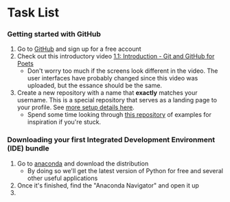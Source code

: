 # Task List

### Getting started with GitHub
1. Go to [GitHub](github.com) and sign up for a free account
2. Check out this introductory video [1.1: Introduction - Git and GitHub for Poets](https://www.youtube.com/watch?v=BCQHnlnPusY)
   - Don't worry too much if the screens look different in the video. The user interfaces have probably changed since this video was uploaded, but the essance should be the same. 
3. Create a new repository with a name that **exactly** matches your username. This is a special repository that serves as a landing page to your profile. See [more setup details here](https://docs.github.com/en/account-and-profile/setting-up-and-managing-your-github-profile/customizing-your-profile/managing-your-profile-readme).
   - Spend some time looking through [this repository](https://zzetao.github.io/awesome-github-profile/) of examples for inspiration if you're stuck.
   
### Downloading your first Integrated Development Environment (IDE) bundle
1. Go to [anaconda](https://www.anaconda.com/download) and download the distribution
   - By doing so we'll get the latest version of Python for free and several other useful applications
2. Once it's finished, find the "Anaconda Navigator" and open it up
3. 
